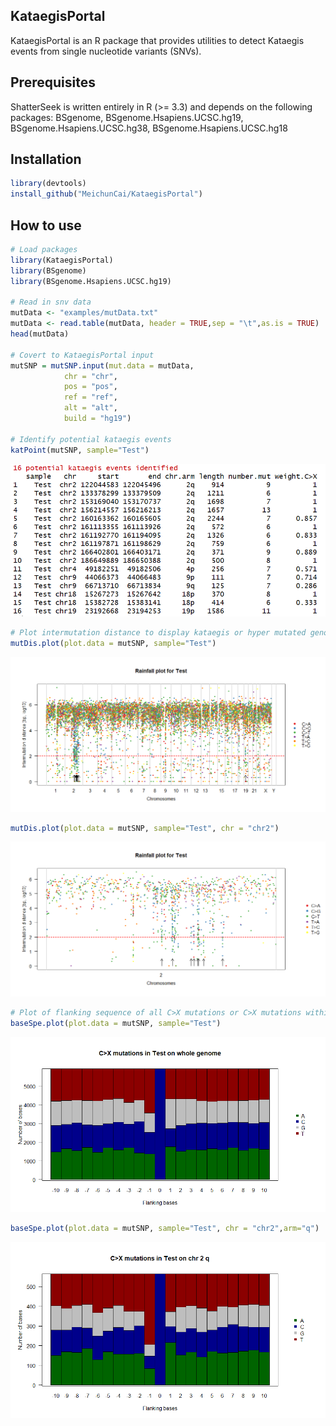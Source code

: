 ## KataegisPortal 

KataegisPortal is an R package that provides utilities to detect Kataegis events from single nucleotide variants (SNVs). 

## Prerequisites

ShatterSeek is written entirely in R (>= 3.3) and depends on the following packages:
BSgenome, BSgenome.Hsapiens.UCSC.hg19, BSgenome.Hsapiens.UCSC.hg38, BSgenome.Hsapiens.UCSC.hg18 


## Installation
```R
library(devtools)
install_github("MeichunCai/KataegisPortal")
```

## How to use

```R
# Load packages
library(KataegisPortal)
library(BSgenome)
library(BSgenome.Hsapiens.UCSC.hg19)

# Read in snv data
mutData <- "examples/mutData.txt"
mutData <- read.table(mutData, header = TRUE,sep = "\t",as.is = TRUE)
head(mutData)

# Covert to KataegisPortal input
mutSNP = mutSNP.input(mut.data = mutData,
			chr = "chr",
			pos = "pos",
			ref = "ref",
			alt = "alt",
			build = "hg19")

# Identify potential kataegis events
katPoint(mutSNP, sample="Test")
```
![alt text](inst/examples/KatPoint.png)
```R
# Plot intermutation distance to display kataegis or hyper mutated genomic regions
mutDis.plot(plot.data = mutSNP, sample="Test")
```
![alt text](inst/examples/mutDis.plot.png)
```R
mutDis.plot(plot.data = mutSNP, sample="Test", chr = "chr2")
```
![alt text](inst/examples/mutDis.plot.chr2.png)
```R
# Plot of flanking sequence of all C>X mutations or C>X mutations within a chromosome/chromosome arm
baseSpe.plot(plot.data = mutSNP, sample="Test")
```
![alt text](inst/examples/baseSpe.plot.png)
```R
baseSpe.plot(plot.data = mutSNP, sample="Test", chr = "chr2",arm="q")
```
![alt text](inst/examples/baseSpe.plot.chr2q.png)



